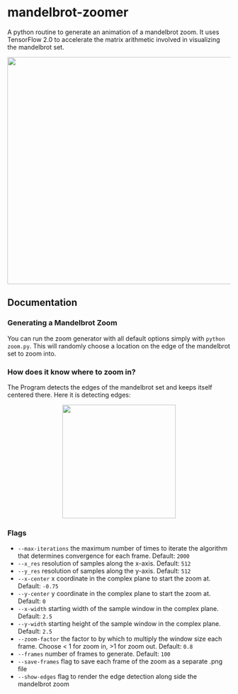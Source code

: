 # mandelbrot-zoomer
A python routine to generate an animation of a mandelbrot zoom. It uses TensorFlow 2.0 to accelerate the matrix arithmetic involved in visualizing the mandelbrot set.
<p align = 'center'>
<img src = 'examples/movie.gif' height = '512px'>
</p>

## Documentation
### Generating a Mandelbrot Zoom
You can run the zoom generator with all default options simply with `python zoom.py`. This will randomly choose a location on the edge of the mandelbrot set to zoom into.

### How does it know where to zoom in?
The Program detects the edges of the mandelbrot set and keeps itself centered there. 
Here it is detecting edges:
<p align = 'center'>
<img src = 'examples/edges.gif' height = '256px'>
</p>

### Flags
- `--max-iterations` the maximum number of times to iterate the algorithm that determines convergence for each frame. Default: `2000`
- `--x_res` resolution of samples along the x-axis. Default: `512`
- `--y_res` resolution of samples along the y-axis. Default: `512`
- `--x-center` x coordinate in the complex plane to start the zoom at. Default: `-0.75`
- `--y-center` y coordinate in the complex plane to start the zoom at. Default: `0`
- `--x-width` starting width of the sample window in the complex plane. Default: `2.5`
- `--y-width` starting height of the sample window in the complex plane. Default: `2.5`
- `--zoom-factor` the factor to by which to multiply the window size each frame. Choose < 1 for zoom in, >1 for zoom out. Default: `0.8`
- `--frames` number of frames to generate. Default: `100`
- `--save-frames` flag to save each frame of the zoom as a separate .png file
- `--show-edges` flag to render the edge detection along side the mandelbrot zoom
